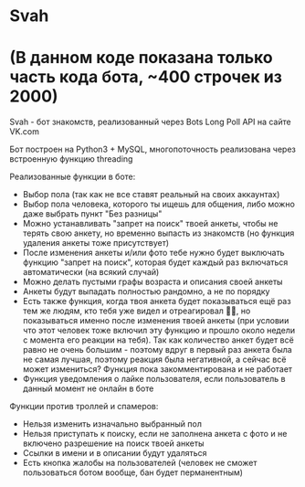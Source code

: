 # Svah
# (В данном коде показана только часть кода бота, ~400 строчек из 2000)
Svah - бот знакомств, реализованный через Bots Long Poll API на сайте VK.com

Бот построен на Python3 + MySQL, многопоточность реализована через встроенную функцию threading

Реализованные функции в боте:
- Выбор пола (так как не все ставят реальный на своих аккаунтах)
- Выбор пола человека, которого ты ищешь для общения, либо можно даже выбрать пункт "Без разницы"
- Можно устанавливать "запрет на поиск" твоей анкеты, чтобы не терять свою анкету, но временно выпасть из знакомств (но функция удаления анкеты тоже присутствует)
- После изменения анкеты и/или фото тебе нужно будет выключать функцию "запрет на поиск", которая будет каждый раз включаться автоматически (на всякий случай)
- Можно делать пустыми графы возраста и описания своей анкеты
- Анкеты будут выпадать полностью рандомно, а не по порядку
- Есть также функция, когда твоя анкета будет показываться ещё раз тем же людям, кто тебя уже видел и отреагировал 👎🏻, но показываться именно после изменения твоей анкеты (при условии что этот человек тоже включил эту функцию и прошло около недели с момента его реакции на тебя). Так как количество анкет будет всё равно не очень большим - поэтому вдруг в первый раз анкета была не самая лучшая, поэтому реакция была негативной, а сейчас всё может измениться? Функция пока закомментирована и не работает
- Функция уведомления о лайке пользователя, если пользователь в данный момент не онлайн в боте 

Функции против троллей и спамеров:
- Нельзя изменить изначально выбранный пол
- Нельзя приступать к поиску, если не заполнена анкета с фото и не включено разрешение на поиск твоей анкеты
- Ссылки в имени и в описании будут удаляться
- Есть кнопка жалобы на пользователей (человек не сможет пользоваться ботом вообще, бан будет перманентным)
